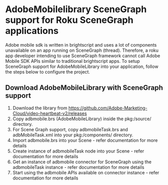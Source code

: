 AdobeMobilelibrary SceneGraph support for Roku SceneGraph applications 
======================================================================

Adobe mobile sdk is written in brightscript and uses a lot of components unavailable on an app running on SceneGraph (thread). Therefore, a
roku app developer intending to use SceneGraph framework cannot call Adobe Mobile SDK APIs similar to traditional brightscript apps. To setup SceneGraph support for AdobeMobileLibrary into your application, follow the steps below to configure the project.


Download AdobeMobileLibrary with SceneGraph support
---------------------------------------------------
1. Download the library from https://github.com/Adobe-Marketing-Cloud/video-heartbeat-v2/releases
2. Copy adbmobile.brs (AdobeMobileLibrary) inside the pkg:/source/ directory.
3. For Scene Graph support, copy adbmobileTask.brs and adbMobileTask.xml into your pkg:/components/ directory.
4. Import adbmobile.brs into your Scene - refer documentation for more details
5. Create instance of adbmobileTask node into your Scene - refer documentation for more details
6. Get an instance of adbmobile connector for SceneGraph using the adbmobileTask instance - refer documentation for more details
7. Start using the adbmobile APIs available on connector instance - refer documentation for more details